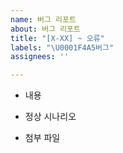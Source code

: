 ```yaml
---
name: 버그 리포트
about: 버그 리포트
title: "[X-XX] ~ 오류"
labels: "\U0001F4A5버그"
assignees: ''

---
```


- 내용

- 정상 시나리오

- 첨부 파일
